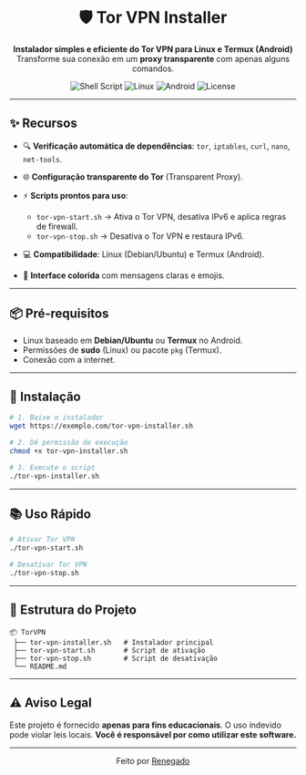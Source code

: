 <div align="center">

# 🛡️ Tor VPN Installer

**Instalador simples e eficiente do Tor VPN para Linux e Termux (Android)**
Transforme sua conexão em um **proxy transparente** com apenas alguns comandos.

![Shell Script](https://img.shields.io/badge/Shell_Script-121011?style=for-the-badge\&logo=gnu-bash\&logoColor=white)
![Linux](https://img.shields.io/badge/Linux-FCC624?style=for-the-badge\&logo=linux\&logoColor=black)
![Android](https://img.shields.io/badge/Termux-000000?style=for-the-badge\&logo=android\&logoColor=white)
![License](https://img.shields.io/badge/License-MIT-blue?style=for-the-badge)

</div>

---

## ✨ Recursos

* 🔍 **Verificação automática de dependências**: `tor`, `iptables`, `curl`, `nano`, `net-tools`.
* 🌐 **Configuração transparente do Tor** (Transparent Proxy).
* ⚡ **Scripts prontos para uso**:

  * `tor-vpn-start.sh` → Ativa o Tor VPN, desativa IPv6 e aplica regras de firewall.
  * `tor-vpn-stop.sh` → Desativa o Tor VPN e restaura IPv6.
* 💻 **Compatibilidade**: Linux (Debian/Ubuntu) e Termux (Android).
* 🎨 **Interface colorida** com mensagens claras e emojis.

---

## 📦 Pré-requisitos

* Linux baseado em **Debian/Ubuntu** ou **Termux** no Android.
* Permissões de **sudo** (Linux) ou pacote `pkg` (Termux).
* Conexão com a internet.

---

## 🚀 Instalação

```bash
# 1. Baixe o instalador
wget https://exemplo.com/tor-vpn-installer.sh

# 2. Dê permissão de execução
chmod +x tor-vpn-installer.sh

# 3. Execute o script
./tor-vpn-installer.sh
```

---

## 📚 Uso Rápido

```bash
# Ativar Tor VPN
./tor-vpn-start.sh

# Desativar Tor VPN
./tor-vpn-stop.sh
```

---

## 📂 Estrutura do Projeto

```
📦 TorVPN
 ├── tor-vpn-installer.sh   # Instalador principal
 ├── tor-vpn-start.sh       # Script de ativação
 ├── tor-vpn-stop.sh        # Script de desativação
 └── README.md
```

---

## ⚠️ Aviso Legal

Este projeto é fornecido **apenas para fins educacionais**.
O uso indevido pode violar leis locais.
**Você é responsável por como utilizar este software.**

---

<div align="center">
Feito por <a href="[Renegado](https://github.com/joaobarbosa0m)">Renegado</a>
</div>
